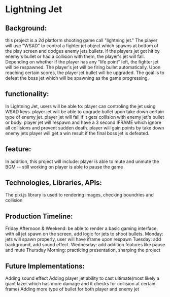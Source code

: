 # Lightning Jet

## Background: 
  this project is a 2d platform shooting game call "lightning jet." The player will use "WSAD" to control a fighter jet object which spawns at bottom of the play screen and dodges enemy jets bullets. If the players jet got hit by enemy's bullet or had a collision with them, the player's jet will fall. Depending on whether if the player has any "life point" left, the fighter jet will be respawned.
The player's jet will be firing bullet automatically. Upon reaching certain scores, the player jet bullet will be upgraded. The goal is to defeat the boss jet which will be spawning as the game progressing.


## functionality:
In  Lightning Jet, users will be able to:
 player can controling the jet using WSAD keys.
 player jet will be able to upgrade bullet upon take down certain type of enemy jet.
 player jet will fall if it gets collision with enemy jet's bullet or body.
 player jet will respawn and have a 3 second IFRAME which ignore all collisions and prevent sudden death.
 player will gain points by take down enemy jets
 player will get a win result if the final boss jet is defeated.

## feature:
In addition, this project will include:
 player is able to mute and unmute the BGM -- still working on
 player is able to pause the game


## Technologies, Libraries, APIs:
The pixi.js library is used to rendering images, checking boundries and collision

## Production Timeline:
Friday Afternoon & Weekend: be able to render a basic gaming interface, with all jet spawn on the screen, add logic for jets to shoot bullets.
Monday: jets will spawn properly, user will have iframe upon respawn
Tuesday: add background, add sound effect.
Wednesday: add addition features like pause and mute
Thursday Morning: practicing presentation, sharping the project

## Future Implementations:
Adding sound effect
Adding player jet ability to cast ultimate(most likely a giant lazer which has more damage and it checks for collision at certain frame)
Adding more type of bullet for both player and enemy jet

